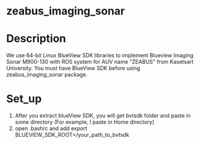 # zeabus_imaging_sonar
# Description
We use 64-bit Linux BlueView SDK libraries to implement Blueview Imaging Sonar M900-130 with ROS system for AUV name "ZEABUS" from Kasetsart University. You must have BlueView SDK before using zeabus_imaging_sonar package. 
# Set_up
1. After you extract blueView SDK, you will get bvtsdk folder and paste in some directory (For example, I paste in Home directory)
2. open .bashrc and add export BLUEVIEW_SDK_ROOT=/your_path_to_bvtsdk
